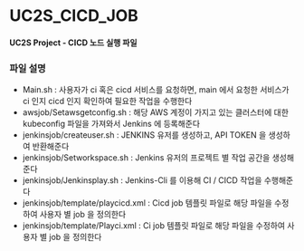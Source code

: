 # UC2S_CICD_JOB
#### UC2S Project - CICD 노드 실행 파일

### 파일 설명
- Main.sh	: 사용자가 ci 혹은 cicd 서비스를 요청하면, main 에서 요청한 서비스가 ci 인지 cicd 인지 확인하여 필요한 작업을 수행한다
- awsjob/Setawsgetconfig.sh : 해당 AWS 계정이 가지고 있는 클러스터에 대한 kubeconfig 파일을 가져와서 Jenkins 에 등록해준다
- jenkinsjob/createuser.sh	: JENKINS 유저를 생성하고, API TOKEN 을 생성하여 반환해준다
- jenkinsjob/Setworkspace.sh	: Jenkins 유저의 프로젝트 별 작업 공간을 생성해준다 
- jenkinsjob/Jenkinsplay.sh	: Jenkins-Cli 를 이용해 CI / CICD 작업을 수행해준다
- jenkinsjob/template/playcicd.xml	: Cicd job 템플릿 파일로 해당 파일을 수정하여 사용자 별 job 을 정의한다
- jenkinsjob/template/Playci.xml	: Ci job 템플릿 파일로 해당 파일을 수정하여 사용자 별 job 을 정의한다
